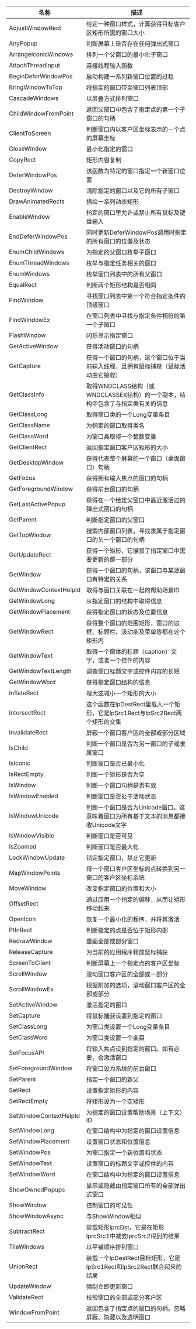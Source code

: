 |          名称          |                                   描述                                    |
| ---------------------- | ------------------------------------------------------------------------- |
| AdjustWindowRect       | 给定一种窗口样式，计算获得目标客户区矩形所需的窗口大小                          |
| AnyPopup               | 判断屏幕上是否存在任何弹出式窗口                                             |
| ArrangeIconicWindows   | 排列一个父窗口的最小化子窗口                                                 |
| AttachThreadInput      | 连接线程输入函数                                                            |
| BeginDeferWindowPos    | 启动构建一系列新窗口位置的过程                                               |
| BringWindowToTop       | 将指定的窗口带至窗口列表顶部                                                 |
| CascadeWindows         | 以层叠方式排列窗口                                                          |
| ChildWindowFromPoint   | 返回父窗口中包含了指定点的第一个子窗口的句柄                                   |
| ClientToScreen         | 判断窗口内以客户区坐标表示的一个点的屏幕坐标                                   |
| CloseWindow            | 最小化指定的窗口                                                            |
| CopyRect               | 矩形内容复制                                                               |
| DeferWindowPos         | 该函数为特定的窗口指定一个新窗口位置                                          |
| DestroyWindow          | 清除指定的窗口以及它的所有子窗口                                             |
| DrawAnimatedRects      | 描绘一系列动态矩形                                                          |
| EnableWindow           | 指定的窗口里允许或禁止所有鼠标及键盘输入                                      |
| EndDeferWindowPos      | 同时更新DeferWindowPos调用时指定的所有窗口的位置及状态                        |
| EnumChildWindows       | 为指定的父窗口枚举子窗口                                                    |
| EnumThreadWindows      | 枚举与指定任务相关的窗口                                                    |
| EnumWindows            | 枚举窗口列表中的所有父窗口                                                   |
| EqualRect              | 判断两个矩形结构是否相同                                                    |
| FindWindow             | 寻找窗口列表中第一个符合指定条件的顶级窗口                                    |
| FindWindowEx           | 在窗口列表中寻找与指定条件相符的第一个子窗口                                   |
| FlashWindow            | 闪烁显示指定窗口                                                            |
| GetActiveWindow        | 获得活动窗口的句柄                                                          |
| GetCapture             | 获得一个窗口的句柄，这个窗口位于当前输入线程，且拥有鼠标捕获（鼠标活动由它接收）   |
| GetClassInfo           | 取得WNDCLASS结构（或WNDCLASSEX结构）的一个副本，结构中包含了与指定类有关的信息  |
| GetClassLong           | 取得窗口类的一个Long变量条目                                                |
| GetClassName           | 为指定的窗口取得类名                                                        |
| GetClassWord           | 为窗口类取得一个整数变量                                                    |
| GetClientRect          | 返回指定窗口客户区矩形的大小                                                 |
| GetDesktopWindow       | 获得代表整个屏幕的一个窗口（桌面窗口）句柄                                    |
| GetFocus               | 获得拥有输入焦点的窗口的句柄                                                 |
| GetForegroundWindow    | 获得前台窗口的句柄                                                          |
| GetLastActivePopup     | 获得在一个给定父窗口中最近激活过的弹出式窗口的句柄                             |
| GetParent              | 判断指定窗口的父窗口                                                        |
| GetTopWindow           | 搜索内部窗口列表，寻找隶属于指定窗口的头一个窗口的句柄                          |
| GetUpdateRect          | 获得一个矩形，它描叙了指定窗口中需要更新的那一部分                             |
| GetWindow              | 获得一个窗口的句柄，该窗口与某源窗口有特定的关系                               |
| GetWindowContextHelpId | 取得与窗口关联在一起的帮助场景ID                                             |
| GetWindowLong          | 从指定窗口的结构中取得信息                                                   |
| GetWindowPlacement     | 获得指定窗口的状态及位置信息                                                 |
| GetWindowRect          | 获得整个窗口的范围矩形，窗口的边框、标题栏、滚动条及菜单等都在这个矩形内          |
| GetWindowText          | 取得一个窗体的标题（caption）文字，或者一个控件的内容                          |
| GetWindowTextLength    | 调查窗口标题文字或控件内容的长短                                             |
| GetWindowWord          | 获得指定窗口结构的信息                                                      |
| InflateRect            | 增大或减小一个矩形的大小                                                    |
| IntersectRect          | 这个函数在lpDestRect里载入一个矩形，它是lpSrc1Rect与lpSrc2Rect两个矩形的交集   |
| InvalidateRect         | 屏蔽一个窗口客户区的全部或部分区域                                            |
| IsChild                | 判断一个窗口是否为另一窗口的子或隶属窗口                                      |
| IsIconic               | 判断窗口是否已最小化                                                        |
| IsRectEmpty            | 判断一个矩形是否为空                                                        |
| IsWindow               | 判断一个窗口句柄是否有效                                                    |
| IsWindowEnabled        | 判断窗口是否处于活动状态                                                    |
| IsWindowUnicode        | 判断一个窗口是否为Unicode窗口。这意味着窗口为所有基于文本的消息都接收Unicode文字 |
| IsWindowVisible        | 判断窗口是否可见                                                            |
| IsZoomed               | 判断窗口是否最大化                                                          |
| LockWindowUpdate       | 锁定指定窗口，禁止它更新                                                    |
| MapWindowPoints        | 将一个窗口客户区坐标的点转换到另一窗口的客户区坐标系统                          |
| MoveWindow             | 改变指定窗口的位置和大小                                                    |
| OffsetRect             | 通过应用一个指定的偏移，从而让矩形移动起来                                    |
| OpenIcon               | 恢复一个最小化的程序，并将其激活                                             |
| PtInRect               | 判断指定的点是否位于矩形内部                                                 |
| RedrawWindow           | 重画全部或部分窗口                                                          |
| ReleaseCapture         | 为当前的应用程序释放鼠标捕获                                                 |
| ScreenToClient         | 判断屏幕上一个指定点的客户区坐标                                             |
| ScrollWindow           | 滚动窗口客户区的全部或一部分                                                 |
| ScrollWindowEx         | 根据附加的选项，滚动窗口客户区的全部或部分                                    |
| SetActiveWindow        | 激活指定的窗口                                                             |
| SetCapture             | 将鼠标捕获设置到指定的窗口                                                   |
| SetClassLong           | 为窗口类设置一个Long变量条目                                                |
| SetClassWord           | 为窗口类设置一个条目                                                        |
| SetFocusAPI            | 将输入焦点设到指定的窗口。如有必要，会激活窗口                                 |
| SetForegroundWindow    | 将窗口设为系统的前台窗口                                                    |
| SetParent              | 指定一个窗口的新父                                                          |
| SetRect                | 设置指定矩形的内容                                                          |
| SetRectEmpty           | 将矩形设为一个空矩形                                                        |
| SetWindowContextHelpId | 为指定的窗口设置帮助场景（上下文）ID                                          |
| SetWindowLong          | 在窗口结构中为指定的窗口设置信息                                             |
| SetWindowPlacement     | 设置窗口状态和位置信息                                                      |
| SetWindowPos           | 为窗口指定一个新位置和状态                                                   |
| SetWindowText          | 设置窗口的标题文字或控件的内容                                               |
| SetWindowWord          | 在窗口结构中为指定的窗口设置信息                                             |
| ShowOwnedPopups        | 显示或隐藏由指定窗口所有的全部弹出式窗口                                      |
| ShowWindow             | 控制窗口的可见性                                                            |
| ShowWindowAsync        | 与ShowWindow相似                                                          |
| SubtractRect           | 装载矩形lprcDst，它是在矩形lprcSrc1中减去lprcSrc2得到的结果                   |
| TileWindows            | 以平铺顺序排列窗口                                                          |
| UnionRect              | 装载一个lpDestRect目标矩形，它是lpSrc1Rect和lpSrc2Rect联合起来的结果          |
| UpdateWindow           | 强制立即更新窗口                                                            |
| ValidateRect           | 校验窗口的全部或部分客户区                                                   |
| WindowFromPoint        | 返回包含了指定点的窗口的句柄。忽略屏蔽、隐藏以及透明窗口                        |
